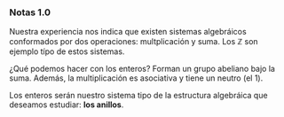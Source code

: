 ### Notas 1.0 



Nuestra experiencia nos indica que existen sistemas algebráicos conformados por dos operaciones: multplicación y suma.  Los $\mathbb{Z}$ son ejemplo típo de estos sistemas. 

¿Qué podemos hacer con los enteros? Forman un grupo abeliano bajo la suma. Además, la multiplicación es asociativa y tiene  un neutro (el $1$).

Los enteros serán nuestro sistema tipo de la estructura algebráica que deseamos estudiar: **los anillos**.




